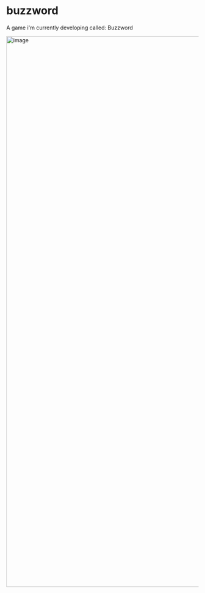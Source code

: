 # buzzword
A game i'm currently developing called: Buzzword

<img width="1440" alt="image" src="https://user-images.githubusercontent.com/61466422/158030164-33ad3f0f-3f4b-423c-a436-686c94c2d873.png">
